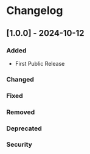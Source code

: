 # Changelog

<!-- The format is based on [Keep a Changelog](https://keepachangelog.com/en/1.0.0/) -->
<!-- and this project adheres to [Semantic Versioning](https://semver.org/spec/v2.0.0.html). -->

<!-- First Release -->
## [1.0.0] - 2024-10-12
### Added
- First Public Release

### Changed

### Fixed

### Removed

### Deprecated

### Security
